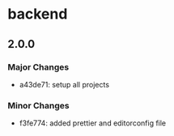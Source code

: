 # backend

## 2.0.0

### Major Changes

- a43de71: setup all projects

### Minor Changes

- f3fe774: added prettier and editorconfig file
